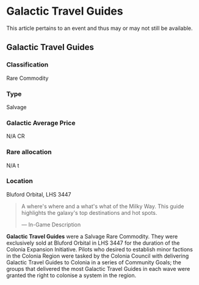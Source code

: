 # Galactic Travel Guides
This article pertains to an event and thus may or may not still be available.

## Galactic Travel Guides

### Classification

Rare Commodity

### Type

Salvage

### Galactic Average Price

N/A CR

### Rare allocation

N/A t

### Location

Bluford Orbital, LHS 3447

> 
> 
> A where's where and a what's what of the Milky Way. This guide highlights the galaxy's top destinations and hot spots.
> 
> 
> — In-Game Description
> 

**Galactic Travel Guides** were a Salvage Rare Commodity. They were exclusively sold at Bluford Orbital in LHS 3447 for the duration of the Colonia Expansion Initiative. Pilots who desired to establish minor factions in the Colonia Region were tasked by the Colonia Council with delivering Galactic Travel Guides to Colonia in a series of Community Goals; the groups that delivered the most Galactic Travel Guides in each wave were granted the right to colonise a system in the region.
